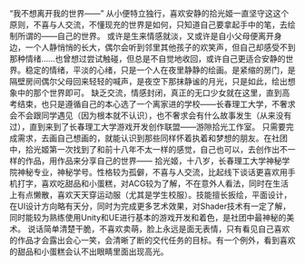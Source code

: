 
“我不想离开我的世界——”
从小便特立独行，喜欢安静的拾光姬一直坚守这这个原则，不喜与人交流，不懂现充的世界是如何，只知道自己要拿起手中的笔，去绘制所谓的——自己的世界。
或许是生来情感就淡，又或许是自小父母便离开身边，一个人静悄悄的长大，偶尔会听到邻里其他孩子的欢笑声，但自己却感受不到那种情绪……也曾想过尝试触碰，但总是不自觉地收回，或许自己更适合安静的世界。稳定的情绪，平淡的心绪，只是一个人在夜里静静的绘画。是紧缩的房门，是隔壁房间偶尔父母回来轻轻的喊声，是夜空下那抹静谧的月光，只是如此，绘出想象中的那个世界即可。
缺乏交流，情感封闭，真正的无口少女就在这里，直到高考结束，也只是遵循自己的本心选了一个离家进的学校——长春理工大学，不奢求会不会跟同学遇见（因为根本就不认识），也不奢求会有什么故事发生（从来没有过），直到来到了长春理工大学游戏开发创作联盟——游隙拾光工作室。
只需要完成需求，去画自己想画的，就能认识到那些同样怀着执着和梦想的朋友。在社团中，拾光姬第一次找到了和前十八年不太一样的感觉，自己也可以，去创作出不一样的作品，用作品来分享自己的世界——
拾光姬，十八岁，长春理工大学神秘学院神秘专业，神秘学号。性格较为孤僻，不喜与人交流，比起线下谈话更喜欢用手机打字，喜欢吃甜品和小蛋糕，对ACG较为了解，不在意外人看法，同时在生活上有点懒散，喜欢天天穿运动服（尤其是学生校服）。技能擅长扳绘，平面设计，在UI设计方向略有天分，同时为完成更多艺术效果，对Shader技术有一定了解，同时能较为熟练使用Unity和UE进行基本的游戏开发和着色，是社团中最神秘的美术。
说话简单清楚干脆，不喜欢卖萌，脸上永远是面无表情，只有看见自己喜欢的作品才会露出会心一笑，会清晰了断的交代任务的目标。有一个例外，看到喜欢的甜品和小蛋糕会认不出眼睛里面出现高光。